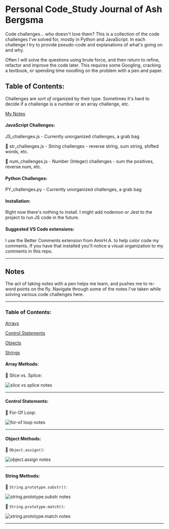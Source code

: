 # Personal Code_Study Journal of Ash Bergsma 

Code challenges... who doesn't love them? This is a collection of the code challenges I've solved for, mostly in Python and JavaScript. In each challenge I try to provide pseudo-code and explanations of what's going on and why. 

Often I will solve the questions using brute force, and then return to refine, refactor and improve the code later. This requires some Googling, cracking a textbook, or spending time noodling on the problem with a pen and paper. 

## Table of Contents: 

Challenges are *sort of* organized by their type. Sometimes it's hard to decide if a challenge is a number or an array challenge, etc. 

<a href="#notes">My Notes</a>

#### JavaScript Challenges: 

JS_challenges.js - Currently unorganized challenges, a grab bag

🧵 str_challenges.js - String challenges - reverse string, sum string, shifted words, etc. 

🔢 num_challenges.js - Number (Integer) challenges - sum the positives, reverse num, etc.


#### Python Challenges: 

PY_challenges.py - Currently unorganized challenges, a grab bag

#### Installation: 

Right now there's nothing to install. I might add nodemon or Jest to the project to run JS code in the future. 

#### **Suggested VS Code extensions:**

I use the Better Comments extension from AmirH.A. to help color code my comments. If you have that installed you'll notice a visual organization to my comments in this repo. 

----

<div id="notes"></div>

## Notes

The act of taking notes with a pen helps me learn, and pushes me to re-word points on the fly. Navigate through some of the notes I've taken while solving various code challenges here. 

----

### Table of Contents:

<a href="#arrayMethods">Arrays</a> 

<a href="#controlStatements">Control Statements</a>

<a href="#objectsNotes">Objects</a>

<a href="#stringMethods">Strings</a> 

<div id="arrayMethods"></div>

#### Array Methods: 

📓 Slice vs. Splice: 

![slice vs splice notes](https://i.ibb.co/5LTjqRJ/notes-Slice-Splice.png)

----

<div id="controlStatements"></div>

#### Control Statements: 

📓 For-Of Loop: 

![for-of loop notes](https://i.ibb.co/j8f2xpY/for-Of-Loop-Notes.png)

----

<div id="objectsNotes"></div>

#### Object Methods: 

📓 `Object.assign()`:

![object.assign notes](https://i.ibb.co/jJmtx9T/object-Assign.png)

----

<div id="stringMethods"></div>

#### String Methods: 

📓 `String.prototype.substr()`: 

![string.prototype.substr notes](https://i.ibb.co/HqXzzzS/substr-Method-Notes.png)

📓 `String.prototype.match()`: 

![string.prototype.match notes](https://i.ibb.co/z5jBTvH/count-Duplicatessecond.png)

----